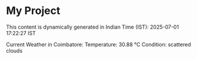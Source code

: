 # My Project

This content is dynamically generated in Indian Time (IST): 2025-07-01 17:22:27 IST


Current Weather in Coimbatore:
Temperature: 30.88 °C
Condition: scattered clouds
